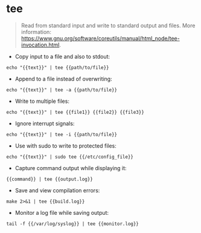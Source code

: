 # tee

> Read from standard input and write to standard output and files.
> More information: <https://www.gnu.org/software/coreutils/manual/html_node/tee-invocation.html>.

- Copy input to a file and also to stdout:

`echo "{{text}}" | tee {{path/to/file}}`

- Append to a file instead of overwriting:

`echo "{{text}}" | tee -a {{path/to/file}}`

- Write to multiple files:

`echo "{{text}}" | tee {{file1}} {{file2}} {{file3}}`

- Ignore interrupt signals:

`echo "{{text}}" | tee -i {{path/to/file}}`

- Use with sudo to write to protected files:

`echo "{{text}}" | sudo tee {{/etc/config_file}}`

- Capture command output while displaying it:

`{{command}} | tee {{output.log}}`

- Save and view compilation errors:

`make 2>&1 | tee {{build.log}}`

- Monitor a log file while saving output:

`tail -f {{/var/log/syslog}} | tee {{monitor.log}}`